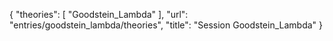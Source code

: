 {
    "theories": [
        "Goodstein_Lambda"
    ],
    "url": "entries/goodstein_lambda/theories",
    "title": "Session Goodstein_Lambda"
}